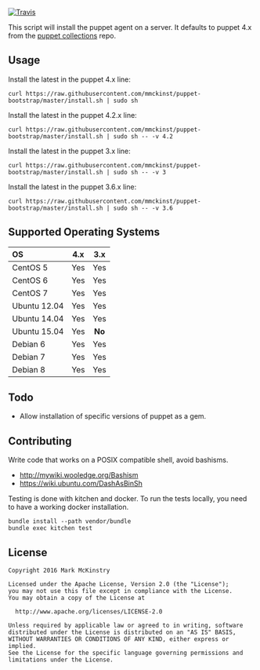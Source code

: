 [![Travis](https://img.shields.io/travis/mmckinst/puppet-bootstrap.svg)](https://travis-ci.org/mmckinst/puppet-bootstrap)

This script will install the puppet agent on a server. It defaults to puppet 4.x
from the
[puppet collections](https://puppetlabs.com/blog/welcome-puppet-collections)
repo.


Usage
---
Install the latest in the puppet 4.x line:
```
curl https://raw.githubusercontent.com/mmckinst/puppet-bootstrap/master/install.sh | sudo sh
```

Install the latest in the puppet 4.2.x line:
```
curl https://raw.githubusercontent.com/mmckinst/puppet-bootstrap/master/install.sh | sudo sh -- -v 4.2
```

Install the latest in the puppet 3.x line:
```
curl https://raw.githubusercontent.com/mmckinst/puppet-bootstrap/master/install.sh | sudo sh -- -v 3
```

Install the latest in the puppet 3.6.x line:
```
curl https://raw.githubusercontent.com/mmckinst/puppet-bootstrap/master/install.sh | sudo sh -- -v 3.6
```


Supported Operating Systems
---
| OS           | 4.x | 3.x     |
|:-------------|:---:|:-------:|
| CentOS 5     | Yes | Yes     |
| CentOS 6     | Yes | Yes     |
| CentOS 7     | Yes | Yes     |
| Ubuntu 12.04 | Yes | Yes     |
| Ubuntu 14.04 | Yes | Yes     |
| Ubuntu 15.04 | Yes | **No**  |
| Debian 6     | Yes | Yes     |
| Debian 7     | Yes | Yes     |
| Debian 8     | Yes | Yes     |


Todo
---
* Allow installation of specific versions of puppet as a gem.


Contributing
---
Write code that works on a POSIX compatible shell, avoid bashisms.

* http://mywiki.wooledge.org/Bashism
* https://wiki.ubuntu.com/DashAsBinSh

Testing is done with kitchen and docker. To run the tests locally, you need to
have a working docker installation.

```
bundle install --path vendor/bundle
bundle exec kitchen test
```


License
---
```
Copyright 2016 Mark McKinstry

Licensed under the Apache License, Version 2.0 (the "License");
you may not use this file except in compliance with the License.
You may obtain a copy of the License at

  http://www.apache.org/licenses/LICENSE-2.0

Unless required by applicable law or agreed to in writing, software
distributed under the License is distributed on an "AS IS" BASIS,
WITHOUT WARRANTIES OR CONDITIONS OF ANY KIND, either express or implied.
See the License for the specific language governing permissions and
limitations under the License.
```
